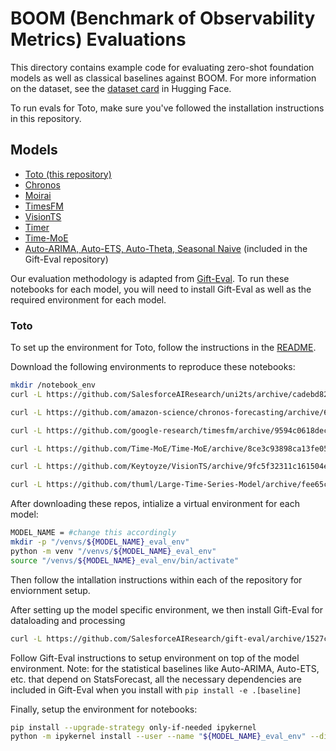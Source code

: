 # BOOM (Benchmark of Observability Metrics) Evaluations

This directory contains example code for evaluating zero-shot foundation models as well as classical baselines against BOOM. For more information on the dataset, see the [dataset card](https://huggingface.co/datasets/Datadog/BOOM) in Hugging Face.

To run evals for Toto, make sure you've followed the installation instructions in this repository.

## Models

- [Toto (this repository)](https://github.com/DataDog/toto)
- [Chronos](https://github.com/amazon-science/chronos-forecasting)
- [Moirai](https://github.com/SalesforceAIResearch/uni2ts)
- [TimesFM](https://github.com/google-research/timesfm)
- [VisionTS](https://github.com/Keytoyze/VisionTS.git)
- [Timer](https://github.com/thuml/Large-Time-Series-Model.git)
- [Time-MoE](https://github.com/Time-MoE/Time-MoE.git)
- [Auto-ARIMA, Auto-ETS, Auto-Theta, Seasonal Naive](https://github.com/SalesforceAIResearch/gift-eval) (included in the Gift-Eval repository)


Our evaluation methodology is adapted from [Gift-Eval](https://github.com/SalesforceAIResearch/gift-eval). To run these notebooks for each model, you will need to install Gift-Eval as well as the required environment for each model.

### Toto
To set up the environment for Toto, follow the instructions in the [README](/README.md).

Download the following environments to reproduce these notebooks:

```sh
mkdir /notebook_env
curl -L https://github.com/SalesforceAIResearch/uni2ts/archive/cadebd82106e32409b7854b033dbd7a68de87fc0.tar.gz -o /notebook_env/moirai.tar.gz

curl -L https://github.com/amazon-science/chronos-forecasting/archive/6166d284f467da7befc206f6a5b6b2bc1a794a87.tar.gz -o /notebook_env/chronos.tar.gz

curl -L https://github.com/google-research/timesfm/archive/9594c0618dec116e5006ef71a3d7f19630e00a0c.tar.gz -o /notebook_env/timesfm.tar.gz

curl -L https://github.com/Time-MoE/Time-MoE/archive/8ce3c93898ca13fe05449370c0ff372a79711a47.tar.gz -o /notebook_env/time-moe.tar.gz

curl -L https://github.com/Keytoyze/VisionTS/archive/9fc5f32311c161504e0a2be0f3c8f7f29e41923e.tar.gz -o /notebook_env/visionts.tar.gz

curl -L https://github.com/thuml/Large-Time-Series-Model/archive/fee65cb8fbd0a1474a23829d68e9e2ed23ff16ab.tar.gz -o /notebook_env/timer.tar.gz
```

After downloading these repos, intialize a virtual environment for each model:
```sh
MODEL_NAME = #change this accordingly
mkdir -p "/venvs/${MODEL_NAME}_eval_env"
python -m venv "/venvs/${MODEL_NAME}_eval_env"
source "/venvs/${MODEL_NAME}_eval_env/bin/activate"
```

Then follow the intallation instructions within each of the repository for enviornment setup.

After setting up the model specific environment, we then install Gift-Eval for dataloading and processing
```sh
curl -L https://github.com/SalesforceAIResearch/gift-eval/archive/1527c41589189ad1bc3883ed4d3d97b3e5a3b47c.tar.gz -o /notebook_env/gift-eval.tar.gz
```

Follow Gift-Eval instructions to setup environment on top of the model environment. Note: for the statistical baselines like Auto-ARIMA, Auto-ETS, etc. that depend on StatsForecast, all the necessary dependencies are included in Gift-Eval when you install with `pip install -e .[baseline]`

Finally, setup the environment for notebooks:
```sh
pip install --upgrade-strategy only-if-needed ipykernel
python -m ipykernel install --user --name "${MODEL_NAME}_eval_env" --display-name "${MODEL_NAME}_eval_env" || echo "Warning: Failed to install Jupyter kernel for $MODEL_NAME"
```
